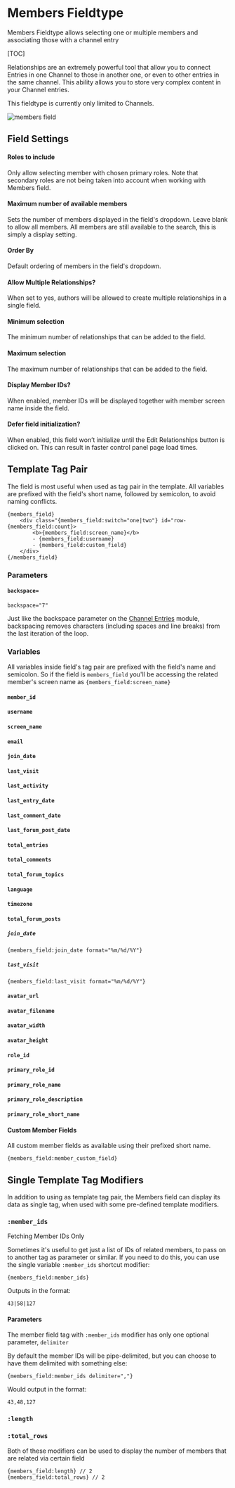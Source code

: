 <!--
    This source file is part of the open source project
    ExpressionEngine User Guide (https://github.com/ExpressionEngine/ExpressionEngine-User-Guide)

    @link      https://expressionengine.com/
    @copyright Copyright (c) 2003-2020, Packet Tide, LLC (https://packettide.com)
    @license   https://expressionengine.com/license Licensed under Apache License, Version 2.0
-->

# Members Fieldtype

Members Fieldtype allows selecting one or multiple members and associating those with a channel entry

[TOC]

Relationships are an extremely powerful tool that allow you to connect Entries in one Channel to those in another one, or even to other entries in the same channel. This ability allows you to store very complex content in your Channel entries.

This fieldtype is currently only limited to Channels.

![members field](_images/field_members.png)

## Field Settings

#### Roles to include

Only allow selecting member with chosen primary roles. Note that secondary roles are not being taken into account when working with Members field.

#### Maximum number of available members

Sets the number of members displayed in the field's dropdown. Leave blank to allow all members.  All members are still available to the search, this is simply a display setting.

#### Order By

Default ordering of members in the field's dropdown.

#### Allow Multiple Relationships?

When set to yes, authors will be allowed to create multiple relationships in a single field.

#### Minimum selection
The minimum number of relationships that can be added to the field.

#### Maximum selection
The maximum number of relationships that can be added to the field.

#### Display Member IDs?
When enabled, member IDs will be displayed together with member screen name inside the field.

#### Defer field initialization?
When enabled, this field won’t initialize until the Edit Relationships button is clicked on. This can result in faster control panel page load times.

## Template Tag Pair

The field is most useful when used as tag pair in the template. All variables are prefixed with the field's short name, followed by semicolon, to avoid naming conflicts.

    {members_field}
        <div class="{members_field:switch="one|two"} id="row-{members_field:count}>
            <b>{members_field:screen_name}</b>
            - {members_field:username}
            - {members_field:custom_field}
        </div>
    {/members_field}

### Parameters

#### `backspace=`

    backspace="7"

Just like the backspace parameter on the [Channel Entries](channels/entries.md) module, backspacing removes characters (including spaces and line breaks) from the last iteration of the loop.

### Variables

All variables inside field's tag pair are prefixed with the field's name and semicolon. So if the field is `members_field` you'll be accessing the related member's screen name as `{members_field:screen_name}`

#### `member_id`

#### `username`

#### `screen_name`

#### `email`

#### `join_date`

#### `last_visit`

#### `last_activity`

#### `last_entry_date`

#### `last_comment_date`

#### `last_forum_post_date`

#### `total_entries`

#### `total_comments`

#### `total_forum_topics`

#### `language`

#### `timezone`

#### `total_forum_posts`

##### `join_date`

    {members_field:join_date format="%m/%d/%Y"}

##### `last_visit`

    {members_field:last_visit format="%m/%d/%Y"}

#### `avatar_url`

#### `avatar_filename`

#### `avatar_width`

#### `avatar_height`

#### `role_id`

#### `primary_role_id`

#### `primary_role_name`

#### `primary_role_description`

#### `primary_role_short_name`

#### Custom Member Fields

All custom member fields as available using their prefixed short name.

    {members_field:member_custom_field}

## Single Template Tag Modifiers

In addition to using as template tag pair, the Members field can display its data as single tag, when used with some pre-defined template modifiers.

### `:member_ids`
Fetching Member IDs Only

Sometimes it's useful to get just a list of IDs of related members, to pass on to another tag as parameter or similar. If you need to do this, you can use the single variable `:member_ids` shortcut modifier:

    {members_field:member_ids}

Outputs in the format:

    43|58|127

#### Parameters

The member field tag with `:member_ids` modifier has only one optional parameter, `delimiter`

By default the member IDs will be pipe-delimited, but you can choose to have them delimited with something else:

    {members_field:member_ids delimiter=","}

Would output in the format:

    43,48,127

### `:length`
### `:total_rows`

Both of these modifiers can be used to display the number of members that are related via certain field

    {members_field:length} // 2
    {members_field:total_rows} // 2
